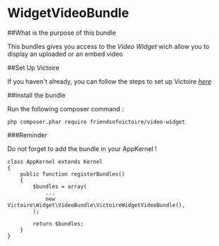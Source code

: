 # WidgetVideoBundle

##What is the purpose of this bundle

This bundles gives you access to the *Video Widget* wich allow you to display an uploaded or an embed video
 
##Set Up Victoire

If you haven't already, you can follow the steps to set up Victoire *[here](https://github.com/Victoire/victoire/blob/master/setup.md)*

##Install the bundle

Run the following composer command :

    php composer.phar require friendsofvictoire/video-widget

###Reminder

Do not forget to add the bundle in your AppKernel !

    class AppKernel extends Kernel
    {
        public function registerBundles()
        {
            $bundles = array(
                ...
                new Victoire\Widget\VideoBundle\VictoireWidgetVideoBundle(),
            );

            return $bundles;
        }
    }
